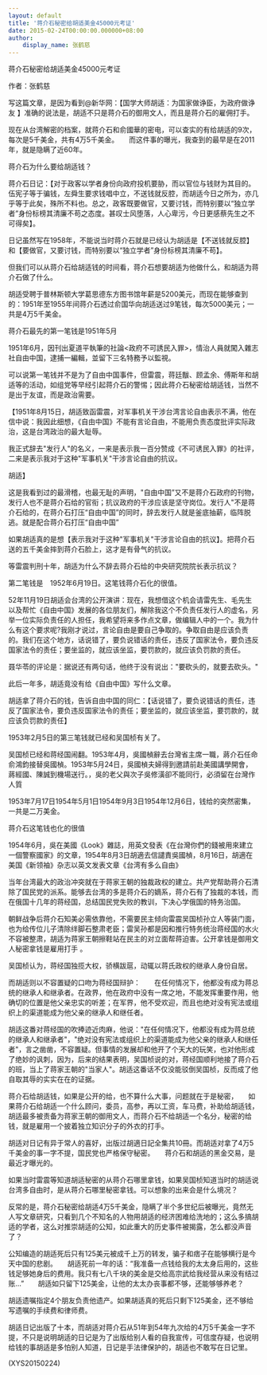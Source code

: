 ```yaml
---
layout: default
title: '蒋介石秘密给胡适美金45000元考证'
date: 2015-02-24T00:00:00.000000+08:00
author:
    display_name: 张鹤慈
---
```


蒋介石秘密给胡适美金45000元考证

作者：张鹤慈

写这篇文章，是因为看到@新华网：【国学大师胡适：为国家做诤臣，为政府做诤友 】准确的说法是，胡适不只是蒋介石的御用文人，而且是蒋介石的雇佣打手。

现在从台湾解密的档案，就蒋介石和俞國華的密电，可以查实的有给胡适的9次，每次是5千美金，共有4万5千美金。　　而这件事的曝光，我查到的最早是在2011年，就是隐瞒了近60年。

蒋介石为什么要给胡适钱？

蒋介石日记：【对于政客以学者身份向政府投机要胁，而以官位与钱财为其目的。伍宪子等于骗钱，左舜生要求钱唱中立，不送钱就反腔，而胡适今日之所为，亦几乎等于此矣，殊所不料也。总之，政客既要做官，又要讨钱，而特别要以“独立学者”身份标榜其清廉不苟之态度。甚叹士风堕落，人心卑污，今日更感蔡先生之不可得矣】。

日记虽然写在1958年，不能说当时蒋介石就是已经认为胡适是【不送钱就反腔】和【要做官，又要讨钱，而特别要以“独立学者”身份标榜其清廉不苟】。

但我们可以从蒋介石给胡适钱的时间看，蒋介石想要胡适为他做什么，和胡适为蒋介石做了什么。

胡适受聘于普林斯顿大学葛思德东方图书馆年薪是5200美元，而现在能够查到的：1951年至1955年间蒋介石透过俞国华向胡适送过9笔钱，每次5000美元；一共是4万5千美金。

蒋介石最先的第一笔钱是1951年5月

1951年6月，因刊出夏道平執筆的社論<政府不可誘民入罪>，情治人員就闖入雜志社自由中国，逮捕一編輯，並留下三名特務予以監視。

可以说第一笔钱并不是为了自由中国事件，但雷震，蒋廷黻、顾孟余、傅斯年和胡适等的活动，如组党等早经引起蒋介石的警惕；因此蒋介石秘密给胡适钱，当然不是出于友谊，而是政治需要。

【1951年8月15日，胡适致函雷震，对军事机关干涉台湾言论自由表示不满，他在信中说：我因此细想，《自由中国》不能有言论自由，不能用负责态度批评实际政治，这是台湾政治的最大耻辱。

我正式辞去"发行人"的名义，一来是表示我一百分赞成《不可诱民入罪》的社评，二来是表示我对于这种"军事机关"干涉言论自由的抗议。

胡适】

这是我看到过的最滑稽，也最无耻的声明，"自由中国”又不是蒋介石政府的刊物，发行人也不是蒋介石给的官衔；抗议政府的干涉应该是坚守岗位。发行人"不是蒋介石给的，在蒋介石打压“自由中国”的同时，辞去发行人就是釜底抽薪，临阵脱逃。就是配合蒋介石打压“自由中国”

如果胡适真的是想【表示我对于这种"军事机关"干涉言论自由的抗议】。把蒋介石送的五千美金摔到蒋介石脸上，这才是有骨气的抗议。

等雷震判刑十年，胡适为什么不辞去蒋介石给的中央研究院院长表示抗议？

第二笔钱是　1952年6月19日。这笔钱蒋介石化的很值。

52年11月19日胡适会台湾的公开演讲：现在，我想借这个机会请雷先生、毛先生以及帮忙《自由中国》发展的各位朋友们，解除我这个不负责任发行人的虚名，另举一位实际负责任的人担任，我希望将来多作点文章，做编辑人中的一个。我为什么有这个要求呢?我刚才说过，言论自由是要自己争取的。争取自由是应该负责的。我们在这个地方，话说错了，要负说错话的责任，违反了国家法令，要负违反国家法令的责任；要坐监的，就应该坐监，要罚款的，就应该负罚款的责任。

聂华苓的评论是：据说还有两句话，他终于没有说出："要砍头的，就要去砍头。"

此后一年多，胡适竟没有给《自由中国》写什么文章。

胡适拿了蒋介石的钱，告诉自由中国的同仁：【话说错了，要负说错话的责任，违反了国家法令，要负违反国家法令的责任；要坐监的，就应该坐监，要罚款的，就应该负罚款的责任】

1953年2月5日的第三笔钱就已经和吴国桢有关了。

吴国桢已经和蒋经国闹翻。1953年4月，吳國楨辭去台灣省主席一職，蔣介石任命俞鴻鈞接替吳國楨。1953年5月24日，吳國楨夫婦得到邀請前赴美國講學開會，蔣經國、陳誠到機場送行。，吳的老父與次子吳修潢卻不能同行，必須留在台灣作人質

1953年7月17日1954年5月1日1954年9月3日1954年12月6日，钱给的突然密集，一共是二万美金。

蒋介石这笔钱也化的很值

1954年6月，吳在美國《Look》雜誌，用英文發表《在台灣你們的錢被用來建立一個警察國家》的文章，1954年8月3日胡適去信譴責吳國楨，8月16日，胡適在美国《新领袖》杂志以英文发表文章《台湾有多么自由》

当年台湾最大的政治冲突就在于蒋家王朝的独裁政权的建立。共产党帮助蒋介石清除了国民党的派系。能够去台湾的多是蒋介石的嫡系，蒋介石有了独裁的本钱，而在俄国十几年的蒋经国，总结国民党失败的教训，下决心学俄国的特务治国。

朝鲜战争后蒋介石知美必需依靠他，不需要民主倾向雷震吴国桢孙立人等装门面，也为给传位儿子清除绊脚石整肃老臣；雷吴孙都是因和推行特务统治蒋经国的水火不容被整肃，胡适为蒋家王朝擦鞋站在民主的对立面帮蒋迫害。公开拿钱是御用文人秘密拿钱是雇用打手 。

吴国桢认为，蒋经国独揽大权，骄横跋扈，动辄以蒋氏政权的继承人身份自居。

而胡适则以不容置疑的口吻为蒋经国辩护：　　在任何情况下，他都没有成为蒋总统的继承人和继承者。在政界，他在政府中没有一席之地，不能发挥重要作用，他确切的位置是他父亲忠实的听差；在军界，他不受欢迎，而且也绝对没有宪法或组织上的渠道能成为他父亲的继承人和继任者。

胡适这番对蒋经国的吹捧迹近肉麻，他说："在任何情况下，他都没有成为蒋总统的继承人和继承者"，"绝对没有宪法或组织上的渠道能成为他父亲的继承人和继任者"，言之凿凿，不容置疑。但事情的发展却和他开了个天大的玩笑，也对他形成了绝妙的讽刺，因为，后来的结果表明，吴国桢说的对，蒋经国顺利地接了蒋介石的班，当上了蒋家王朝的"当家人"。胡适这番话不仅没能驳倒吴国桢，反而成了他自取其辱的实实在在的证据。

蒋介石给胡适钱，如果是公开的给，也不算什么大事，问题就在于是秘密，　　如果蒋介石给胡适一个什么顾问，委员，高参，再以工资，车马费，补助给胡适钱，胡适最多被责备为蒋家王朝的御用文人，而蒋介石不给胡适一个名分，秘密的给钱，就是雇用一个披着独立知识分子的外衣的打手。

胡适对日记有异于常人的喜好，出版过胡適日記全集共10冊。而胡适对拿了4万5千美金的事一字不提，国民党也严格保守秘密。　　蒋介石和胡适的黑金交易，是最近才曝光的。

如果当时雷震等知道胡适秘密的从蒋介石哪里拿钱，如果吴国桢知道当时的胡适说台湾多自由时，是从蒋介石哪里秘密拿钱。可以想象的出来会是什么境况？

反常的是，蒋介石秘密给胡适4万5千美金，隐瞒了半个多世纪后被曝光，竟然无人写文章研究，只看到几个不知名的人物用胡适的经济困难给洗地的；这么多搞胡适的学者，这么对推崇胡适的公知，如此重大的历史事件被揭露，怎么都没声音了？

公知编造的胡适死后只有125美元被成千上万的转发，骗子和痞子在能够横行是今天中国的悲剧。　　胡适死前一年的话：“我准备一点钱给我的太太身后用的，这些钱足够她身后的费用。我只有七八千块的美金是交给高宗武给我经营从来没有结过账…”　　胡适如只留下125美金，让他的太太办丧事都不够，还能够够养老？

胡适遗嘱指定4个朋友负责他遗产。如果胡适真的死后只剩下125美金，还不够给写遗嘱的手续费和律师费。

胡适日记出版了十本，而胡适对蒋介石从51年到54年九次给的4万5千美金一字不提，不只是说明胡适的日记是为了出版给别人看的自我宣传，可信度存疑，也说明给钱的事胡适是多怕别人知道，日记是手法律保护的，胡适也不敢写在日记里。

(XYS20150224)

